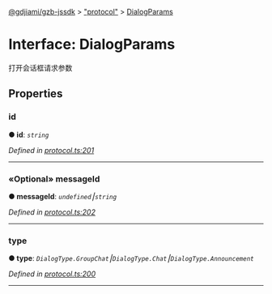 [@gdjiami/gzb-jssdk](../README.md) > ["protocol"](../modules/_protocol_.md) > [DialogParams](../interfaces/_protocol_.dialogparams.md)



# Interface: DialogParams


打开会话框请求参数


## Properties
<a id="id"></a>

###  id

**●  id**:  *`string`* 

*Defined in [protocol.ts:201](https://github.com/GDJiaMi/gzb-jssdk/blob/38ff667/src/protocol.ts#L201)*





___

<a id="messageid"></a>

### «Optional» messageId

**●  messageId**:  *`undefined`⎮`string`* 

*Defined in [protocol.ts:202](https://github.com/GDJiaMi/gzb-jssdk/blob/38ff667/src/protocol.ts#L202)*





___

<a id="type"></a>

###  type

**●  type**:  *`DialogType.GroupChat`⎮`DialogType.Chat`⎮`DialogType.Announcement`* 

*Defined in [protocol.ts:200](https://github.com/GDJiaMi/gzb-jssdk/blob/38ff667/src/protocol.ts#L200)*





___


